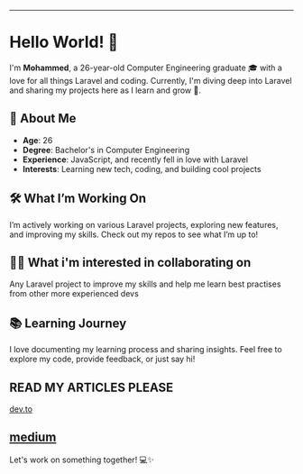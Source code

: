 
---

# Hello World! 👋

I'm **Mohammed**, a 26-year-old Computer Engineering graduate 🎓 with a love for all things Laravel and coding. Currently, I'm diving deep into Laravel and sharing my projects here as I learn and grow 🚀.

## 🚀 About Me

- **Age**: 26
- **Degree**: Bachelor's in Computer Engineering
- **Experience**: JavaScript, and recently fell in love with Laravel
- **Interests**: Learning new tech, coding, and building cool projects

## 🛠️ What I’m Working On

I’m actively working on various Laravel projects, exploring new features, and improving my skills. Check out my repos to see what I’m up to!

## 👀👀 What i'm interested in collaborating on 

Any Laravel project to improve my skills and help me learn best practises from other more experienced devs

## 📚 Learning Journey

I love documenting my learning process and sharing insights. Feel free to explore my code, provide feedback, or just say hi!

## READ MY ARTICLES PLEASE
[dev.to](https://dev.to/mohammed_kareem)

[medium](https://medium.com/@devdotpy)
---

Let's work on something together! 💻✨
